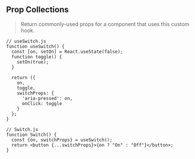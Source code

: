 ﻿## Prop Collections

> Return commonly-used props for a component that uses this custom hook.

    // useSwitch.js
    function useSwitch() {
      const [on, setOn] = React.useState(false);
      function toggle() {
        setOn(true);
      }
      
      return ({
        on,
        toggle,
        switchProps: {
          'aria-pressed': on,
          onClick: toggle
        }
      };
    }
    
    // Switch.js
    function Switch() {
      const {on, switchProps} = useSwitch();
      return <button {...switchProps}>{on ? "On" : "Off"}</button>;
    }
